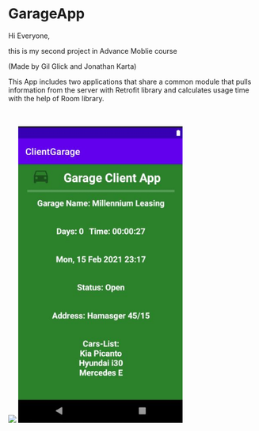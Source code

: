 # GarageApp

Hi Everyone,

this is my second project in Advance Moblie course

(Made by Gil Glick and Jonathan Karta)

This App includes two applications that share a common module that pulls information from the server with Retrofit 
library and calculates usage time with the help of Room library.


<br><br>
<img src = "Images/Owner.JPG" height = 600>
<img src = "Images/Client.JPG" height = 600>
